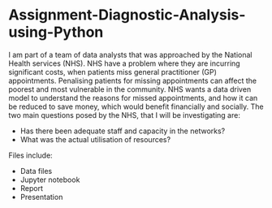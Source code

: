 # Assignment-Diagnostic-Analysis-using-Python

I am part of a team of data analysts that was approached by the National Health services (NHS). NHS have a problem where they are incurring significant costs, when patients miss general practitioner (GP) appointments. Penalising patients for missing appointments can affect the poorest and most vulnerable in the community. NHS wants a data driven model to understand the reasons for missed appointments, and how it can be reduced to save money, which would benefit financially and socially. 
The two main questions posed by the NHS, that I will be investigating are:
- Has there been adequate staff and capacity in the networks?
- What was the actual utilisation of resources?

Files include:

- Data files
- Jupyter notebook
- Report
- Presentation
